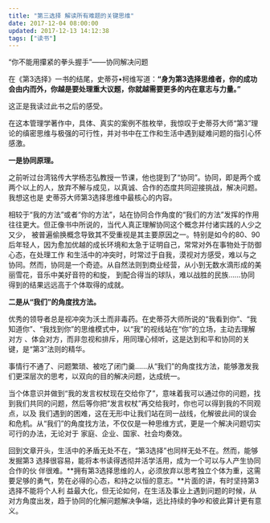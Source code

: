 ```yaml
---
title: "第三选择 解读所有难题的关键思维"
date: 2017-12-04 08:00:00
updated: 2017-12-13 14:12:38
tags: ["读书"]
---
```

“你不能用攥紧的拳头握手”——协同解决问题

  

在《第3选择》一书的结尾，史蒂芬•柯维写道：**“身为第3选择思维者，你的成功会由内而外，你越是要处理重大议题，你就越需要更多的内在意志与力量。”**

这正是我读过此书之后的感受。

在这本管理学著作中，具体、真实的案例不胜枚举，我惊叹于史蒂芬大师“第3”理论的缜密思维与极强的可行性，并对书中在工作和生活中遇到疑难问题的指引心怀感激。

  

**一是协同原理。**

之前听过台湾铭传大学杨志弘教授一节课，他也提到了“协同”。协同，即是两个或两个以上的人，放弃不解与成见，以真诚、合作的态度共同迎接挑战，解决问题。我想这也是
史蒂芬大师第3选择思维中最核心的内容。

相较于“我的方法”或者“你的方法”，站在协同合作角度的“我们的方法”发挥的作用往往更大。但正像书中所说的，当代人真正理解协同这个概念并付诸实践的人少之又少，
被普遍偷换概念导致其不受重视是其主要原因之一。特别是如今的80、90后年轻人，因为愈加优越的成长环境和太急于证明自己，常常对外在事物处于防御心态，在处理工作
和生活中的冲突时，时常过于自我，漠视对方感受，难以与之协同。然而，协同是一个奇迹。从自然法则到商业经营，从小到无数水滴形成的美丽雪花，音乐中美好音符的和旋，
到配合得当的球队，难以战胜的民族……协同得到的结果远远高于个体取得的成就。

  

**二是从“我们”的角度找方法。**

优秀的领导者总是视冲突为沃土而非毒药。在史蒂芬大师所说的“我看到你”、“我知道你”、“我找到你”的思维模式中，以“我”的视线站在“你”的立场，主动去理解对方
、体会对方，而非忽视和排斥，用同理心倾听，这是达到和平和协同的关键，是“第3”法则的精华。

事情行不通了、问题繁琐、被吃了闭门羹……从“我们”的角度找方法，能够激发我们更深层次的思考，以双向的目的解决问题，达成统一。

当个体意识并做到“我的发言权杖现在交给你了”，意味着我可以通过你的问题，找到我们共同的问题，然后等你把“发言权杖”再交给我时，你也可以得到我的不同观点，以及
我们遇到的困难，这在无形中让我们站在同一战线，化解彼此间的误会和危机。从“我们”的角度找方法，不仅仅是一种思维方式，更是一个解决问题切实可行的办法，无论对于
家庭、企业、国家、社会均奏效。

  

回到文章开头，生活中的矛盾无处不在，“第3选择”也同样无处不在。然而，能够发掘第3 选择很容易，能将本书读得透彻并活学活用，成为一个可以与人产生协同合作的伙
伴很难。**拥有第3选择思维的人，必须放弃以思考独立个体为重，这需要足够的勇气，势在必得的心态，和持之以恒的意志。**片面的讲，有时坚持第3选择不能将个人利
益最大化，但无论如何，在生活及事业上遇到问题的时候，从对方角度出发，趋于协同的化解问题解决争端，远比持续的争吵和彼此算计更有意义。

  

